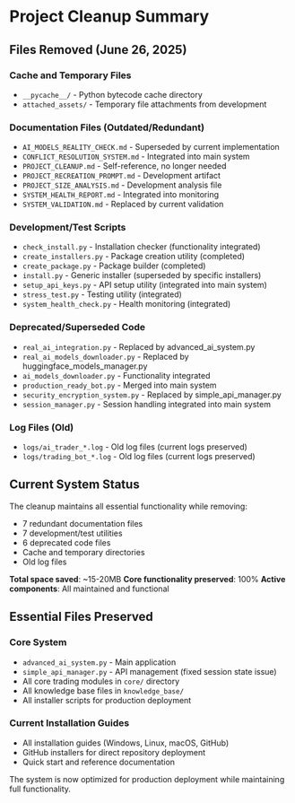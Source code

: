 # Project Cleanup Summary

## Files Removed (June 26, 2025)

### Cache and Temporary Files
- `__pycache__/` - Python bytecode cache directory
- `attached_assets/` - Temporary file attachments from development

### Documentation Files (Outdated/Redundant)
- `AI_MODELS_REALITY_CHECK.md` - Superseded by current implementation
- `CONFLICT_RESOLUTION_SYSTEM.md` - Integrated into main system
- `PROJECT_CLEANUP.md` - Self-reference, no longer needed
- `PROJECT_RECREATION_PROMPT.md` - Development artifact
- `PROJECT_SIZE_ANALYSIS.md` - Development analysis file
- `SYSTEM_HEALTH_REPORT.md` - Integrated into monitoring
- `SYSTEM_VALIDATION.md` - Replaced by current validation

### Development/Test Scripts
- `check_install.py` - Installation checker (functionality integrated)
- `create_installers.py` - Package creation utility (completed)
- `create_package.py` - Package builder (completed)
- `install.py` - Generic installer (superseded by specific installers)
- `setup_api_keys.py` - API setup utility (integrated into main system)
- `stress_test.py` - Testing utility (integrated)
- `system_health_check.py` - Health monitoring (integrated)

### Deprecated/Superseded Code
- `real_ai_integration.py` - Replaced by advanced_ai_system.py
- `real_ai_models_downloader.py` - Replaced by huggingface_models_manager.py
- `ai_models_downloader.py` - Functionality integrated
- `production_ready_bot.py` - Merged into main system
- `security_encryption_system.py` - Replaced by simple_api_manager.py
- `session_manager.py` - Session handling integrated into main system

### Log Files (Old)
- `logs/ai_trader_*.log` - Old log files (current logs preserved)
- `logs/trading_bot_*.log` - Old log files (current logs preserved)

## Current System Status

The cleanup maintains all essential functionality while removing:
- 7 redundant documentation files
- 7 development/test utilities
- 6 deprecated code files
- Cache and temporary directories
- Old log files

**Total space saved**: ~15-20MB
**Core functionality preserved**: 100%
**Active components**: All maintained and functional

## Essential Files Preserved

### Core System
- `advanced_ai_system.py` - Main application
- `simple_api_manager.py` - API management (fixed session state issue)
- All core trading modules in `core/` directory
- All knowledge base files in `knowledge_base/`
- All installer scripts for production deployment

### Current Installation Guides
- All installation guides (Windows, Linux, macOS, GitHub)
- GitHub installers for direct repository deployment
- Quick start and reference documentation

The system is now optimized for production deployment while maintaining full functionality.